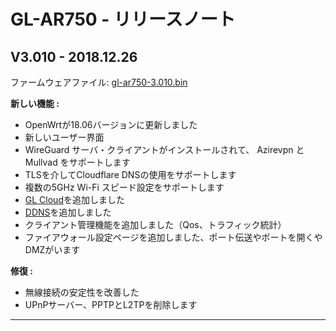 # GL-AR750 - リリースノート



## V3.010 - 2018.12.26

ファームウェアファイル: [gl-ar750-3.010.bin](https://dl.gl-inet.com/firmware/ar750/v1/gl-ar750-3.010.bin)

**新しい機能 :**

- OpenWrtが18.06バージョンに更新しました
- 新しいユーザー界面
- WireGuard サーバ・クライアントがインストールされて、 Azirevpn と Mullvad をサポートします
- TLSを介してCloudflare DNSの使用をサポートします
- 複数の5GHz Wi-Fi スピード設定をサポートします
- [GL Cloud](https://docs.gl-inet.com/jp/3/app/cloud/)を追加しました
- [DDNS](https://docs.gl-inet.com/jp/3/app/ddns/)を追加しました
- クライアント管理機能を追加しました（Qos、トラフィック統計）
- ファイアウォール設定ページを追加しました、ポート伝送やポートを開くやDMZがいます

**修復 :**

- 無線接続の安定性を改善した
- UPnPサーバー、PPTPとL2TPを削除します

---

